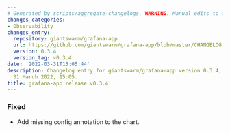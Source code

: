 ```yaml
---
# Generated by scripts/aggregate-changelogs. WARNING: Manual edits to this files will be overwritten.
changes_categories:
- Observability
changes_entry:
  repository: giantswarm/grafana-app
  url: https://github.com/giantswarm/grafana-app/blob/master/CHANGELOG.md#034---2022-03-31
  version: 0.3.4
  version_tag: v0.3.4
date: '2022-03-31T15:05:44'
description: Changelog entry for giantswarm/grafana-app version 0.3.4, published on
  31 March 2022, 15:05.
title: grafana-app release v0.3.4
---
```


### Fixed
- Add missing config annotation to the chart.

